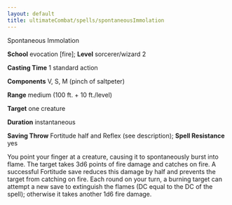 ```yaml
---
layout: default
title: ultimateCombat/spells/spontaneousImmolation
---
```

Spontaneous Immolation

**School** evocation [fire]; **Level** sorcerer/wizard 2

**Casting Time** 1 standard action

**Components** V, S, M (pinch of saltpeter)

**Range** medium (100 ft. + 10 ft./level)

**Target** one creature

**Duration** instantaneous

**Saving Throw** Fortitude half and Reflex (see description); **Spell Resistance** yes

You point your finger at a creature, causing it to spontaneously burst into flame. The target takes 3d6 points of fire damage and catches on fire. A successful Fortitude save reduces this damage by half and prevents the target from catching on fire. Each round on your turn, a burning target can attempt a new save to extinguish the flames (DC equal to the DC of the spell); otherwise it takes another 1d6 fire damage.

